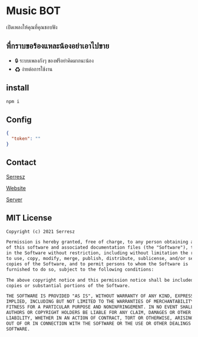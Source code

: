 # Music BOT
เปิดเพลงให้คุณที่คุณชอบฟัง

## พี่กราบขอร้องแหละน้องอย่าเอาไปขาย
+ 🔒 ระบบเพลงกังๆ ของฟรีอย่าคิดมากนะน้อง
+ ♻ ง่ายต่อการใช้งาน

## install
```sh
npm i
```

## Config
```json
{
  "token": ""
}
```

## Contact 
[Serresz](https://discord.com/users/904683149563408435)

[Website](https://rubyz.xyz)

[Server](https://discord.gg/G2ueFdztdV)

## MIT License

```md
Copyright (c) 2021 Serresz

Permission is hereby granted, free of charge, to any person obtaining a copy
of this software and associated documentation files (the "Software"), to deal
in the Software without restriction, including without limitation the rights
to use, copy, modify, merge, publish, distribute, sublicense, and/or sell
copies of the Software, and to permit persons to whom the Software is
furnished to do so, subject to the following conditions:

The above copyright notice and this permission notice shall be included in all
copies or substantial portions of the Software.

THE SOFTWARE IS PROVIDED "AS IS", WITHOUT WARRANTY OF ANY KIND, EXPRESS OR
IMPLIED, INCLUDING BUT NOT LIMITED TO THE WARRANTIES OF MERCHANTABILITY,
FITNESS FOR A PARTICULAR PURPOSE AND NONINFRINGEMENT. IN NO EVENT SHALL THE
AUTHORS OR COPYRIGHT HOLDERS BE LIABLE FOR ANY CLAIM, DAMAGES OR OTHER
LIABILITY, WHETHER IN AN ACTION OF CONTRACT, TORT OR OTHERWISE, ARISING FROM,
OUT OF OR IN CONNECTION WITH THE SOFTWARE OR THE USE OR OTHER DEALINGS IN THE
SOFTWARE.
```
